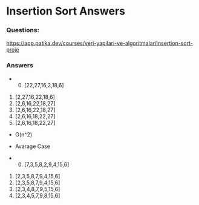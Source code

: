 # Insertion Sort Answers

### Questions: 
https://app.patika.dev/courses/veri-yapilari-ve-algoritmalar/insertion-sort-proje

### Answers

- 0. [22,27,16,2,18,6]
1. [2,27,16,22,18,6]
2. [2,6,16,22,18,27]
3. [2,6,16,22,18,27]
4. [2,6,16,18,22,27]
5. [2,6,16,18,22,27]


- O(n^2)

- Avarage Case

- 0. [7,3,5,8,2,9,4,15,6]
1. [2,3,5,8,7,9,4,15,6]
2. [2,3,5,8,7,9,4,15,6]
3. [2,3,4,8,7,9,5,15,6]
4. [2,3,4,5,7,9,8,15,6]
